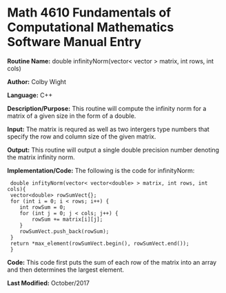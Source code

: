 # Math 4610 Fundamentals of Computational Mathematics Software Manual Entry

**Routine Name:**      double infinityNorm(vector< vector<double> > matrix, int rows, int cols)

**Author:** Colby Wight

**Language:** C++

**Description/Purpose:**  This routine will compute the infinity norm for a matrix of a given size in the form of a double.


**Input:** The matrix is requred as well as two intergers type numbers that specify the row and column size of the given matrix.


**Output:** This routine will output a single double precision number denoting the matrix infinity norm.


**Implementation/Code:** The following is the code for infinityNorm:
   
     double infityNorm(vector< vector<double> > matrix, int rows, int cols){
     vector<double> rowSumVect{};
     for (int i = 0; i < rows; i++) {
        int rowSum = 0;
        for (int j = 0; j < cols; j++) {
            rowSum += matrix[i][j];
        }
        rowSumVect.push_back(rowSum);
     }
     return *max_element(rowSumVect.begin(), rowSumVect.end());
     }
     
**Code:** This code first puts the sum of each row of the matrix into an array and then determines the largest element.
 

**Last Modified:** October/2017
